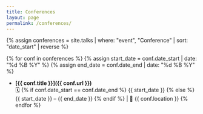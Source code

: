 ```yaml
---
title: Conferences
layout: page
permalink: /conferences/
---
```


{% assign conferences = site.talks | where: "event", "Conference" | sort: "date_start" | reverse %}

{% for conf in conferences %}
  {% assign start_date = conf.date_start | date: "%d %B %Y" %}
  {% assign end_date = conf.date_end | date: "%d %B %Y" %}
  - **[{{ conf.title }}]({{ conf.url }})**  
    🗓️ {% if conf.date_start == conf.date_end %}
      {{ start_date }}
    {% else %}
      {{ start_date }} – {{ end_date }}
    {% endif %} | 📍 {{ conf.location }}
{% endfor %}
